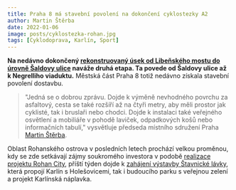 ```yaml
---
title: Praha 8 má stavební povolení na dokončení cyklostezky A2
author: Martin Štěrba
date: 2022-01-06
image: posts/cyklostezka-rohan.jpg
tags: [Cyklodoprava, Karlín, Sport]
---
```


**Na nedávno dokončený [rekonstruovaný úsek od Libeňského mostu do úrovně Šaldovy ulice](https://praha8.pirati.cz/aktuality/cyklostezka-na-rohanskem-ostrove-dostane-novy-povrch.html) naváže druhá etapa. Ta povede od Šaldovy ulice až k Negrelliho viaduktu.** Městská část Praha 8 totiž nedávno získala stavební povolení dostavbu.

>"Jedná se o dobrou zprávu. Dojde k výměně nevhodného povrchu za asfaltový, cesta se také rozšíří až na čtyři metry, aby měli prostor jak cyklisté, tak i bruslaři nebo chodci. Dojde k instalaci také veřejného osvětlení a mobiliáře v pohodě laviček, odpadkových košů nebo informačních tabulí," vysvětluje předseda místního sdružení Praha [Martin Štěrba](https://praha8.pirati.cz/lide/martin-sterba.html).

Oblast Rohanského ostrova v posledních letech prochází velkou proměnou, kdy se zde setkávají zájmy soukromého investora v podobě [realizace projektu Rohan City](https://praha8.pirati.cz/aktuality/na-pomezi-karlina-a-libne-zacala-vystavba-rohan-city.html), příští týden dojde k [zahájení výstavby Štavnické lávky](https://praha8.pirati.cz/aktuality/v-zime-zacne-stavba-stopadesatimetrove-lavky-mezi-karlinem-a-holesovicemi.html), která propojí Karlín s Holešovicemi, tak i budoucího parku s veřejnou zelení a projekt Karlínská náplavka.
